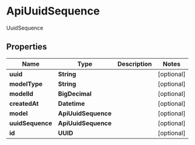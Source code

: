 

# ApiUuidSequence

UuidSequence

## Properties

| Name | Type | Description | Notes |
|------------ | ------------- | ------------- | -------------|
|**uuid** | **String** |  |  [optional] |
|**modelType** | **String** |  |  [optional] |
|**modelId** | **BigDecimal** |  |  [optional] |
|**createdAt** | **Datetime** |  |  [optional] |
|**model** | **ApiUuidSequence** |  |  [optional] |
|**uuidSequence** | **ApiUuidSequence** |  |  [optional] |
|**id** | **UUID** |  |  [optional] |



